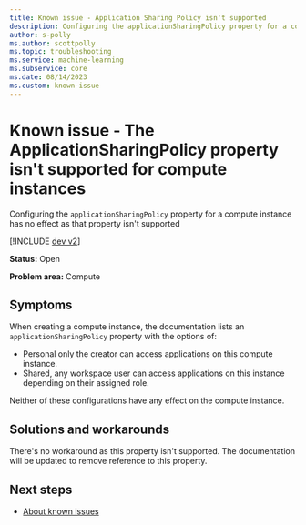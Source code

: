 ```yaml
---
title: Known issue - Application Sharing Policy isn't supported 
description: Configuring the applicationSharingPolicy property for a compute instance has no effect
author: s-polly
ms.author: scottpolly
ms.topic: troubleshooting  
ms.service: machine-learning
ms.subservice: core
ms.date: 08/14/2023
ms.custom: known-issue
---
```


# Known issue  - The ApplicationSharingPolicy property isn't supported for compute instances

Configuring the `applicationSharingPolicy` property for a compute instance has no effect as that property isn't supported

 
[!INCLUDE [dev v2](../includes/machine-learning-dev-v2.md)]

**Status:** Open

**Problem area:** Compute


## Symptoms

When creating a compute instance, the documentation lists an `applicationSharingPolicy` property with the options of: 

- Personal only the creator can access applications on this compute instance.
- Shared, any workspace user can access applications on this instance depending on their assigned role.

Neither of these configurations have any effect on the compute instance.

## Solutions and workarounds

There's no workaround as this property isn't supported. The documentation will be updated to remove reference to this property.
 
## Next steps

- [About known issues](azureml-known-issues.md)
